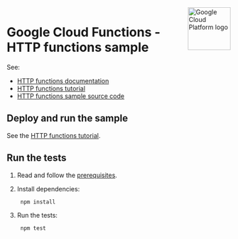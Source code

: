 <img src="https://avatars2.githubusercontent.com/u/2810941?v=3&s=96" alt="Google Cloud Platform logo" title="Google Cloud Platform" align="right" height="96" width="96"/>

# Google Cloud Functions - HTTP functions sample

See:

* [HTTP functions documentation][docs]
* [HTTP functions tutorial][tutorial]
* [HTTP functions sample source code][code]

[docs]: https://cloud.google.com/functions/docs/writing/http
[tutorial]: https://cloud.google.com/functions/docs/tutorials/http
[code]: index.js

## Deploy and run the sample

See the [HTTP functions tutorial][tutorial].

## Run the tests

1. Read and follow the [prerequisites](../../../README.md#setup).

1. Install dependencies:

        npm install

1. Run the tests:

        npm test
